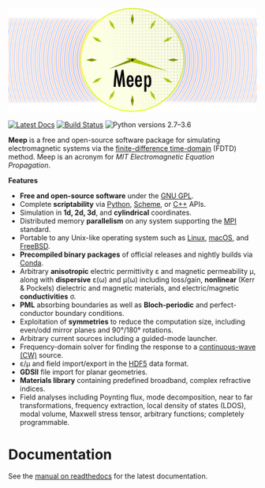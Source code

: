 ![](doc/docs/images/Meep-banner.png)

[![Latest Docs](https://readthedocs.org/projects/meep/badge/?version=latest)](http://meep.readthedocs.io/en/latest/)
[![Build Status](https://travis-ci.org/stevengj/meep.svg?branch=master)](https://travis-ci.org/stevengj/meep)
![Python versions 2.7–3.6](https://img.shields.io/badge/python-2.7%2C%203.4%2C%203.5%2C%203.6-brightgreen.svg)

**Meep** is a free and open-source software package for simulating electromagnetic systems via the [finite-difference time-domain](https://en.wikipedia.org/wiki/Finite-difference_time-domain_method) (FDTD) method. Meep is an acronym for *MIT Electromagnetic Equation Propagation*.

**Features**

-   **Free and open-source software** under the [GNU GPL](https://en.wikipedia.org/wiki/GNU_General_Public_License).
-   Complete **scriptability** via [Python](https://meep.readthedocs.io/en/latest/Python_Tutorials/Basics/), [Scheme](https://meep.readthedocs.io/en/latest/Scheme_Tutorials/Basics), or [C++](https://meep.readthedocs.io/en/master/C++_Tutorial/) APIs.
-   Simulation in **1d, 2d, 3d**, and **cylindrical** coordinates.
-   Distributed memory **parallelism** on any system supporting the [MPI](https://en.wikipedia.org/wiki/MPI) standard.
-   Portable to any Unix-like operating system such as [Linux](https://en.wikipedia.org/wiki/Linux), [macOS](https://en.wikipedia.org/wiki/macOS), and [FreeBSD](https://en.wikipedia.org/wiki/FreeBSD).
-   **Precompiled binary packages** of official releases and nightly builds via [Conda](https://meep.readthedocs.io/en/latest/Installation/#conda-packages).
-   Arbitrary **anisotropic** electric permittivity ε and magnetic permeability μ, along with **dispersive** ε(ω) and μ(ω) including loss/gain, **nonlinear** (Kerr & Pockels) dielectric and magnetic materials, and electric/magnetic **conductivities** σ.
-   **PML** absorbing boundaries as well as **Bloch-periodic** and perfect-conductor boundary conditions.
-   Exploitation of **symmetries** to reduce the computation size, including even/odd mirror planes and 90°/180° rotations.
-   Arbitrary current sources including a guided-mode launcher.
-   Frequency-domain solver for finding the response to a [continuous-wave (CW)](https://en.wikipedia.org/wiki/Continuous_wave) source.
-   ε/μ and field import/export in the [HDF5](https://en.wikipedia.org/wiki/HDF5) data format.
-   **GDSII** file import for planar geometries.
-   **Materials library** containing predefined broadband, complex refractive indices.
-   Field analyses including Poynting flux, mode decomposition, near to far transformations, frequency extraction, local density of states (LDOS), modal volume, Maxwell stress tensor, arbitrary functions; completely programmable.

# Documentation

See the [manual on readthedocs](https://meep.readthedocs.io/en/latest) for the latest documentation.


